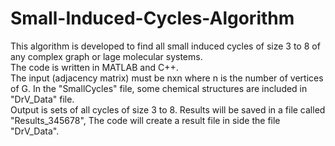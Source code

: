 # Small-Induced-Cycles-Algorithm
This algorithm is developed to find all small induced cycles of size 3 to 8 of any complex graph or lage molecular systems.  
The code is written in MATLAB and C++.   
The input (adjacency matrix) must be nxn where n is the number of vertices of G.  In the "SmallCycles" file, some chemical structures are included in "DrV_Data" file.  
Output is sets of all cycles of size 3 to 8. Results will be saved in a file called "Results_345678", The code will create a result file in side the file "DrV_Data". 
